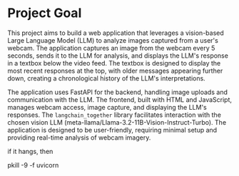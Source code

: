 # Project Goal

This project aims to build a web application that leverages a vision-based Large Language Model (LLM) to analyze images captured from a user's webcam.  The application captures an image from the webcam every 5 seconds, sends it to the LLM for analysis, and displays the LLM's response in a textbox below the video feed. The textbox is designed to display the most recent responses at the top, with older messages appearing further down, creating a chronological history of the LLM's interpretations.

The application uses FastAPI for the backend, handling image uploads and communication with the LLM. The frontend, built with HTML and JavaScript, manages webcam access, image capture, and displaying the LLM's responses.  The `langchain_together` library facilitates interaction with the chosen vision LLM (meta-llama/Llama-3.2-11B-Vision-Instruct-Turbo).  The application is designed to be user-friendly, requiring minimal setup and providing real-time analysis of webcam imagery.


if it hangs, then 

pkill -9 -f uvicorn

